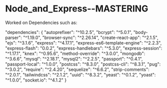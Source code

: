 # Node_and_Express--MASTERING

Worked on Dependencies such as:

"dependencies": {
"autoprefixer": "^10.2.5",
"bcrypt": "^5.0.1",
"body-parser": "^1.19.0",
"browser-sync": "^2.26.14",
"create-react-app": "^2.1.5",
"ejs": "^3.1.6",
"express": "^4.17.1",
"express-es6-template-engine": "^2.2.3",
"express-flash": "0.0.2",
"express-handlebars": "^5.3.0",
"express-session": "^1.17.1",
"knex": "^0.95.6",
"method-override": "^3.0.0",
"mongodb": "^3.6.6",
"mysql": "^2.18.1",
"mysql2": "^2.2.5",
"passport": "^0.4.1",
"passport-local": "^1.0.0",
"postcss": "^8.3.0",
"postcss-cli": "^8.3.1",
"pug": "^3.0.2",
"require": "^2.4.20",
"sequelize": "^6.6.2",
"strip-comments": "^2.0.1",
"tailwindcss": "^2.1.2",
"uuid": "^8.3.2",
"yeast": "^0.1.2",
"yoast": "^1.0.0",
"socket.io": "^4.1.2"
}
